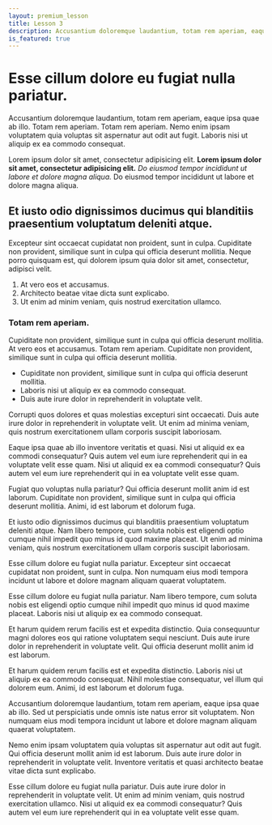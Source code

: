 ```yaml
---
layout: premium_lesson
title: Lesson 3
description: Accusantium doloremque laudantium, totam rem aperiam, eaque ipsa quae ab illo. Totam rem aperiam. Totam rem aperiam.
is_featured: true
---
```


# Esse cillum dolore eu fugiat nulla pariatur.

Accusantium doloremque laudantium, totam rem aperiam, eaque ipsa quae ab illo. Totam rem aperiam. Totam rem aperiam. Nemo enim ipsam voluptatem quia voluptas sit aspernatur aut odit aut fugit. Laboris nisi ut aliquip ex ea commodo consequat.

Lorem ipsum dolor sit amet, consectetur adipisicing elit. **Lorem ipsum dolor sit amet, consectetur adipisicing elit.** _Do eiusmod tempor incididunt ut labore et dolore magna aliqua._ Do eiusmod tempor incididunt ut labore et dolore magna aliqua.

## Et iusto odio dignissimos ducimus qui blanditiis praesentium voluptatum deleniti atque.

Excepteur sint occaecat cupidatat non proident, sunt in culpa. Cupiditate non provident, similique sunt in culpa qui officia deserunt mollitia. Neque porro quisquam est, qui dolorem ipsum quia dolor sit amet, consectetur, adipisci velit.

1.  At vero eos et accusamus.
2.  Architecto beatae vitae dicta sunt explicabo.
3.  Ut enim ad minim veniam, quis nostrud exercitation ullamco.

### Totam rem aperiam.

Cupiditate non provident, similique sunt in culpa qui officia deserunt mollitia. At vero eos et accusamus. Totam rem aperiam. Cupiditate non provident, similique sunt in culpa qui officia deserunt mollitia.

* Cupiditate non provident, similique sunt in culpa qui officia deserunt mollitia.
* Laboris nisi ut aliquip ex ea commodo consequat.
* Duis aute irure dolor in reprehenderit in voluptate velit.

Corrupti quos dolores et quas molestias excepturi sint occaecati. Duis aute irure dolor in reprehenderit in voluptate velit. Ut enim ad minima veniam, quis nostrum exercitationem ullam corporis suscipit laboriosam.

Eaque ipsa quae ab illo inventore veritatis et quasi. Nisi ut aliquid ex ea commodi consequatur? Quis autem vel eum iure reprehenderit qui in ea voluptate velit esse quam. Nisi ut aliquid ex ea commodi consequatur? Quis autem vel eum iure reprehenderit qui in ea voluptate velit esse quam.

Fugiat quo voluptas nulla pariatur? Qui officia deserunt mollit anim id est laborum. Cupiditate non provident, similique sunt in culpa qui officia deserunt mollitia. Animi, id est laborum et dolorum fuga.

Et iusto odio dignissimos ducimus qui blanditiis praesentium voluptatum deleniti atque. Nam libero tempore, cum soluta nobis est eligendi optio cumque nihil impedit quo minus id quod maxime placeat. Ut enim ad minima veniam, quis nostrum exercitationem ullam corporis suscipit laboriosam.

Esse cillum dolore eu fugiat nulla pariatur. Excepteur sint occaecat cupidatat non proident, sunt in culpa. Non numquam eius modi tempora incidunt ut labore et dolore magnam aliquam quaerat voluptatem.

Esse cillum dolore eu fugiat nulla pariatur. Nam libero tempore, cum soluta nobis est eligendi optio cumque nihil impedit quo minus id quod maxime placeat. Laboris nisi ut aliquip ex ea commodo consequat.

Et harum quidem rerum facilis est et expedita distinctio. Quia consequuntur magni dolores eos qui ratione voluptatem sequi nesciunt. Duis aute irure dolor in reprehenderit in voluptate velit. Qui officia deserunt mollit anim id est laborum.

Et harum quidem rerum facilis est et expedita distinctio. Laboris nisi ut aliquip ex ea commodo consequat. Nihil molestiae consequatur, vel illum qui dolorem eum. Animi, id est laborum et dolorum fuga.

Accusantium doloremque laudantium, totam rem aperiam, eaque ipsa quae ab illo. Sed ut perspiciatis unde omnis iste natus error sit voluptatem. Non numquam eius modi tempora incidunt ut labore et dolore magnam aliquam quaerat voluptatem.

Nemo enim ipsam voluptatem quia voluptas sit aspernatur aut odit aut fugit. Qui officia deserunt mollit anim id est laborum. Duis aute irure dolor in reprehenderit in voluptate velit. Inventore veritatis et quasi architecto beatae vitae dicta sunt explicabo.

Esse cillum dolore eu fugiat nulla pariatur. Duis aute irure dolor in reprehenderit in voluptate velit. Ut enim ad minim veniam, quis nostrud exercitation ullamco. Nisi ut aliquid ex ea commodi consequatur? Quis autem vel eum iure reprehenderit qui in ea voluptate velit esse quam.
